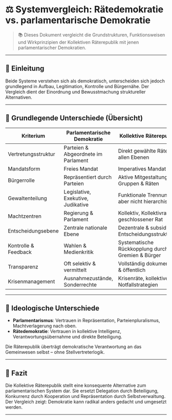 <!--
Autor: Fabio Weidner
Version: 1.0
Sektion: Meta & Systemstruktur
Veröffentlichung: April 2025
-->

# ⚖️ Systemvergleich: Rätedemokratie vs. parlamentarische Demokratie

> 📚 Dieses Dokument vergleicht die Grundstrukturen, Funktionsweisen und Wirkprinzipien der Kollektiven Räterepublik mit jenen parlamentarischer Demokratien.

---

## 🧭 Einleitung

Beide Systeme verstehen sich als demokratisch, unterscheiden sich jedoch grundlegend in Aufbau, Legitimation, Kontrolle und Bürgernähe. Der Vergleich dient der Einordnung und Bewusstmachung struktureller Alternativen.

---

## 🧩 Grundlegende Unterschiede (Übersicht)

| Kriterium                    | Parlamentarische Demokratie            | Kollektive Räterepublik                  |
|-----------------------------|----------------------------------------|------------------------------------------|
| Vertretungsstruktur         | Parteien & Abgeordnete im Parlament    | Direkt gewählte Räte auf allen Ebenen    |
| Mandatsform                 | Freies Mandat                          | Imperatives Mandat                       |
| Bürgerrolle                 | Repräsentiert durch Parteien           | Aktive Mitgestaltung in Gruppen & Räten  |
| Gewaltenteilung             | Legislative, Exekutive, Judikative     | Funktionale Trennung, aber nicht hierarchisch |
| Machtzentren                | Regierung & Parlament                  | Kollektiv, Kollektivrat, geschlossener Rat |
| Entscheidungsebene          | Zentrale nationale Ebene               | Dezentrale & subsidiäre Entscheidungsstrukturen |
| Kontrolle & Feedback        | Wahlen & Medienkritik                  | Systematische Rückkopplung durch Gremien & Bürger |
| Transparenz                 | Oft selektiv & vermittelt              | Vollständig dokumentiert & öffentlich     |
| Krisenmanagement            | Ausnahmezustände, Sonderrechte         | Krisenräte, kollektive Notfallstrategien |

---

## 🧠 Ideologische Unterschiede

- **Parlamentarismus**: Vertrauen in Repräsentation, Parteienpluralismus, Machtverlagerung nach oben.
- **Rätedemokratie**: Vertrauen in kollektive Intelligenz, Verantwortungsübernahme und direkte Beteiligung.

Die Räterepublik überträgt demokratische Verantwortung an das Gemeinwesen selbst – ohne Stellvertreterlogik.

---

## 📌 Fazit

Die Kollektive Räterepublik stellt eine konsequente Alternative zum parlamentarischen System dar. Sie ersetzt Delegation durch Beteiligung, Konkurrenz durch Kooperation und Repräsentation durch Selbstverwaltung. Der Vergleich zeigt: Demokratie kann radikal anders gedacht und umgesetzt werden.

---

